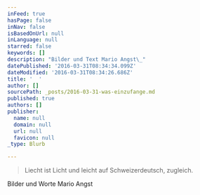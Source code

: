 ```yaml
---
inFeed: true
hasPage: false
inNav: false
isBasedOnUrl: null
inLanguage: null
starred: false
keywords: []
description: "Bilder und Text Mario Angst\_"
datePublished: '2016-03-31T08:34:34.099Z'
dateModified: '2016-03-31T08:34:26.686Z'
title: '  '
author: []
sourcePath: _posts/2016-03-31-was-einzufange.md
published: true
authors: []
publisher:
  name: null
  domain: null
  url: null
  favicon: null
_type: Blurb

---
```

> Liecht ist Licht und leicht auf Schweizerdeutsch, zugleich.

Bilder und Worte Mario Angst